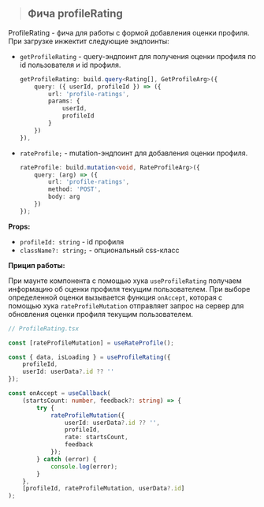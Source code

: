 > ## **Фича profileRating**

ProfileRating - фича для работы с формой добавления оценки профиля. При загрузке инжектит следующие эндпоинты:

-   `getProfileRating` - query-эндпоинт для получения оценки профиля по id пользователя и id профиля.

    ```typescript jsx
    getProfileRating: build.query<Rating[], GetProfileArg>({
        query: ({ userId, profileId }) => ({
            url: 'profile-ratings',
            params: {
                userId,
                profileId
            }
        })
    }),
    ```

-   `rateProfile;` - mutation-эндпоинт для добавления оценки профиля.

    ```typescript jsx
    rateProfile: build.mutation<void, RateProfileArg>({
        query: (arg) => ({
            url: 'profile-ratings',
            method: 'POST',
            body: arg
        })
    });
    ```

**Props:**

-   `profileId: string` - id профиля
-   `className?: string;` - опциональный css-класс

**Прицип работы:**

При маунте компонента с помощью хука `useProfileRating` получаем информацию об оценки профиля текущим пользователем. При выборе определенной оценки вызывается функция `onAccept`, которая c помощью хука `rateProfileMutation` отправляет запрос на сервер для обновления оценки профиля текущим пользователем.

```typescript jsx
// ProfileRating.tsx

const [rateProfileMutation] = useRateProfile();

const { data, isLoading } = useProfileRating({
    profileId,
    userId: userData?.id ?? ''
});

const onAccept = useCallback(
    (startsCount: number, feedback?: string) => {
        try {
            rateProfileMutation({
                userId: userData?.id ?? '',
                profileId,
                rate: startsCount,
                feedback
            });
        } catch (error) {
            console.log(error);
        }
    },
    [profileId, rateProfileMutation, userData?.id]
);
```
